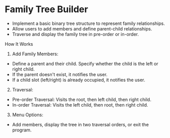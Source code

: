 # Family Tree Builder
- Implement a basic binary tree structure to represent family relationships.
- Allow users to add members and define parent-child relationships.
- Traverse and display the family tree in pre-order or in-order.


How It Works
1.	Add Family Members:
- Define a parent and their child. Specify whether the child is the left or right child.
- If the parent doesn't exist, it notifies the user.
- If a child slot (left/right) is already occupied, it notifies the user.
2.	Traversal:
- Pre-order Traversal: Visits the root, then left child, then right child.
- In-order Traversal: Visits the left child, then root, then right child.
3.	Menu Options:
- Add members, display the tree in two traversal orders, or exit the program.
